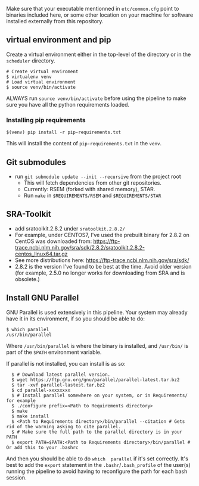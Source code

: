 Make sure that your executable mentionned in `etc/common.cfg` point to binaries included here, or some other location on your machine for software installed externally from this repository.

## virtual environment and pip
Create a virtual environment either in the top-level of the directory or in the `scheduler` directory.
```
# Create virtual enviroment
$ virtualenv venv
# Load virtual environment
$ source venv/bin/activate
```

ALWAYS run `source venv/bin/activate` before using the pipeline to make sure you have all the python requirements loaded.

### Installing pip requirements
```
$(venv) pip install -r pip-requirements.txt
```
This will install the content of `pip-requirements.txt` in the `venv`.


## Git submodules
- run `git submodule update --init --recursive` from the project root
  - This will fetch dependencies from other git repositories.
  - Currently: RSEM (forked with shared memory), STAR.
  - Run `make` in `$REQUIREMENTS/RSEM` and `$REQUIREMENTS/STAR`

## SRA-Toolkit
  - add sratoolkit.2.8.2 under `sratoolkit.2.8.2/`
  - For example, under CENTOS7, I've used the prebuilt binary for 2.8.2 on CentOS was downloaded from: https://ftp-trace.ncbi.nlm.nih.gov/sra/sdk/2.8.2/sratoolkit.2.8.2-centos_linux64.tar.gz
   - See more distributions here: https://ftp-trace.ncbi.nlm.nih.gov/sra/sdk/
   - 2.8.2 is the version I've found to be best at the time. Avoid older version (for example, 2.5.0 no longer works for downloading from SRA and is obsolete.)

## Install GNU Parallel
GNU Parallel is used extensively in this pipeline. Your system may already have it in its environment, if so you should be able to do:
```
$ which parallel 
/usr/bin/parallel 
```
Where `/usr/bin/parallel` is where the binary is installed, and `/usr/bin/` is part of the `$PATH` environment variable. 

If parallel is not installed, you can install is as so:
```
  $ # Download latest parallel version.
  $ wget https://ftp.gnu.org/gnu/parallel/parallel-latest.tar.bz2
  $ tar -xvf parallel-lastest.tar.bz2
  $ cd parallel-xxxxxxxx
  $ # Install parallel somewhere on your system, or in Requirements/ for example
  $ ./configure prefix=<Path to Requirements directory>
  $ make
  $ make install
  $ <Path to Requirements directory>/bin/parallel --citation # Gets rid of the warning asking to cite parallel.
  $ # Make sure the full path to the parallel directory is in your PATH
  $ export PATH=$PATH:<Path to Requirements directory>/bin/parallel # Or add this to your .bashrc
```

And then you should be able to do `which  parallel` if it's set correctly. It's best to add the `export` statement in the `.bashr`/`.bash_profile` of the user(s) running the pipeline to avoid having to reconfigure the path for each bash session.
